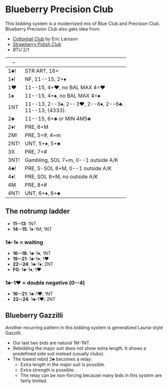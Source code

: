 # Blueberry Precision Club

This bidding system is a modernized mix of Blue Club and Precision Club.
Blueberry Precision Club also gets idea from:

- [Cottontail Club](https://github.com/Egroegw/Kaninklover) by Eric Larsson
- [Strawberry Polish Club](WJ.md)
- BTU 2/1

|  -   |   |
|------|---|
| 1♣!  | STR ART, 16+
| 1♦!  | NF, 11--15, 2+♦
| 1♥   | 11--15, 4+♥, no BAL MAX 4=♥
| 1♠   | 11--15, 4+♠, no BAL MAX 4=♠
| 1NT  | <div>11--13, 2--3♠, 2--3♥, 2--6♦, 2--6♣.</div><div>11--13, (4333).</div>
| 2♣   | 11--15, 6+♣ or MIN 4M5♣
| 2♦!  | PRE, 6+M
| 2M!  | PRE, 5=#, 4+m
| 2NT! | UNT, 5+♦, 5+♣
| 3X   | PRE, 7+#
| 3NT! | Gambling, SOL 7+m, 0--1 outside A/K
| 4♣!  | PRE, S-SOL 8+M, 0--1 outside A/K
| 4♦!  | PRE, SOL 8+M, no outside A/K
| 4M   | PRE, 8+#
| 4NT! | UNT, 6+♦, 6+♣

## The notrump ladder

- **11--13**: 1NT
- **14--15**: 1♦-1M; 1NT

### 1♣-1♦ = waiting

- **16--18**: 1♣-1♦; 1NT
- **19--21**: 1♣-1♦; 1♥
- **22--24**: 1♣-1♦; 2NT
- **FG**: 1♣-1♦; 1♥

### 1♣-1♥ = double negative (0--4)

- **16--21**: 1♣-1♥; 1NT
- **22--24**: 1♣-1♥; 2NT

## Blueberry Gazzilli

Another recurring pattern in this bidding system is generalized Lauria-style
Gazzilli.

- Our last two bids are natural 1M-1NT.
- Rebidding the major suit does not show extra length.  It shows a predefined
  side suit instead (usually clubs).
- The lowest rebid 2♣ becomes a relay:
  - Extra length in the major suit is possible.
  - Extra strength is possible.
  - The relay can be non-forcing because many bids in this system are fairly
    limited.
